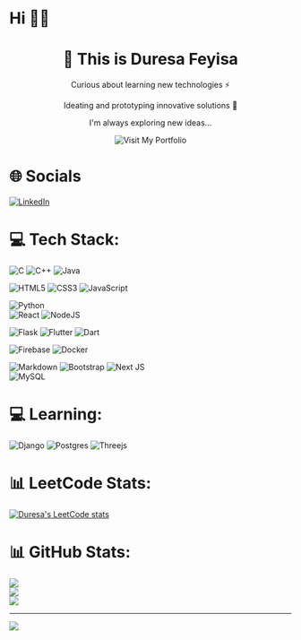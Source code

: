 # Hi 👋🏻

<h1 align="center">💫 This is <b>Duresa Feyisa</b></h1>
<p align="center">Curious about learning new technologies ⚡</p>
<p align="center">Ideating and prototyping innovative solutions 🚀</p>
<p align="center">I'm always exploring new ideas...</p>

<p align="center">
  <a href="https://duresa-feyisa.vercel.app" target="_blank" style="text-decoration:none;">
    <img src="https://img.shields.io/badge/Visit%20My%20Portfolio-%23FF5722?style=for-the-badge" alt="Visit My Portfolio"/>
  </a>
</p>



# 🌐 Socials
[![LinkedIn](https://img.shields.io/badge/LinkedIn-%230077B5.svg?logo=linkedin&logoColor=white)](https://www.linkedin.com/in/duresa-feyisa-513271256/) 



# 💻 Tech Stack:
![C](https://img.shields.io/badge/c-%2300599C.svg?style=for-the-badge&logo=c&logoColor=white) 
![C++](https://img.shields.io/badge/c++-%2300599C.svg?style=for-the-badge&logo=c%2B%2B&logoColor=white) 
![Java](https://img.shields.io/badge/java-%23ED8B00.svg?style=for-the-badge&logo=java&logoColor=white) 


![HTML5](https://img.shields.io/badge/html5-%23E34F26.svg?style=for-the-badge&logo=html5&logoColor=white) 
![CSS3](https://img.shields.io/badge/css3-%231572B6.svg?style=for-the-badge&logo=css3&logoColor=white) 
![JavaScript](https://img.shields.io/badge/javascript-%23323330.svg?style=for-the-badge&logo=javascript&logoColor=%23F7DF1E) 


![Python](https://img.shields.io/badge/python-3670A0?style=for-the-badge&logo=python&logoColor=ffdd54)  
![React](https://img.shields.io/badge/react-%2320232a.svg?style=for-the-badge&logo=react&logoColor=%2361DAFB) 
![NodeJS](https://img.shields.io/badge/node.js-6DA55F?style=for-the-badge&logo=node.js&logoColor=white) 


![Flask](https://img.shields.io/badge/flask-%23000.svg?style=for-the-badge&logo=flask&logoColor=white) 
![Flutter](https://img.shields.io/badge/Flutter-%2302569B.svg?style=for-the-badge&logo=Flutter&logoColor=white) 
![Dart](https://img.shields.io/badge/dart-%230175C2.svg?style=for-the-badge&logo=dart&logoColor=white) 


![Firebase](https://img.shields.io/badge/firebase-%23039BE5.svg?style=for-the-badge&logo=firebase) 
![Docker](https://img.shields.io/badge/docker-%230db7ed.svg?style=for-the-badge&logo=docker&logoColor=white) 


![Markdown](https://img.shields.io/badge/markdown-%23000000.svg?style=for-the-badge&logo=markdown&logoColor=white) 
![Bootstrap](https://img.shields.io/badge/bootstrap-%23563D7C.svg?style=for-the-badge&logo=bootstrap&logoColor=white) 
![Next JS](https://img.shields.io/badge/Next-black?style=for-the-badge&logo=next.js&logoColor=white)  
![MySQL](https://img.shields.io/badge/mysql-%2300f.svg?style=for-the-badge&logo=mysql&logoColor=white) 


# 💻 Learning:
![Django](https://img.shields.io/badge/django-%23092E20.svg?style=for-the-badge&logo=django&logoColor=white)
![Postgres](https://img.shields.io/badge/postgres-%23316192.svg?style=for-the-badge&logo=postgresql&logoColor=white)
![Threejs](https://img.shields.io/badge/threejs-black?style=for-the-badge&logo=three.js&logoColor=white)


# 📊 LeetCode Stats:
[![Duresa's LeetCode stats](https://leetcode-stats-six.vercel.app/?username=duresa-feyisa&theme=dark)](https://github.com/KnlnKS/leetcode-stats)

# 📊 GitHub Stats:
![](https://github-readme-stats.vercel.app/api?username=duressa-feyissa&theme=dark&hide_border=false&include_all_commits=false&count_private=false)<br/>
![](https://github-readme-streak-stats.herokuapp.com/?user=duressa-feyissa&theme=dark&hide_border=false)<br/>
![](https://github-readme-stats.vercel.app/api/top-langs/?username=duressa-feyissa&theme=dark&hide_border=false&include_all_commits=false&count_private=false&layout=compact)


---
[](https://visitcount.itsvg.in/api?id=duressa-feyissa&icon=0&color=8)
[![](https://visitcount.itsvg.in/api?id=duressa-feyissa&label=Profile%20Views&color=0&icon=0&pretty=false)](https://visitcount.itsvg.in)
